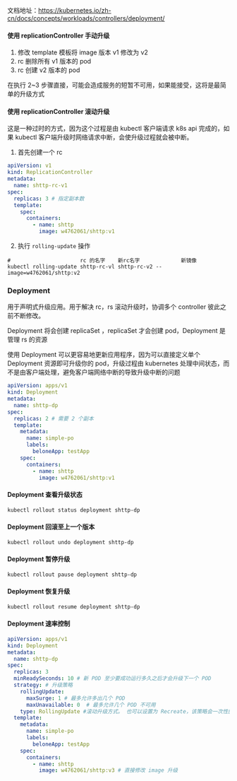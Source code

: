 文档地址：https://kubernetes.io/zh-cn/docs/concepts/workloads/controllers/deployment/

#### 使用 replicationController 手动升级

1. 修改 template 模板将 image 版本 v1 修改为 v2
2. rc 删除所有 v1 版本的 pod
3. rc 创建 v2 版本的 pod

在执行 2~3 步骤直接，可能会造成服务的短暂不可用，如果能接受，这将是最简单的升级方式

#### 使用 replicationController 滚动升级

这是一种过时的方式，因为这个过程是由 kubectl 客户端请求 k8s api 完成的，如果 kubectl 客户端升级时网络请求中断，会使升级过程就会被中断。

1. 首先创建一个 rc

```yaml
apiVersion: v1
kind: ReplicationController
metadata:
  name: shttp-rc-v1
spec:
  replicas: 3 # 指定副本数  
  template:
    spec:
      containers:
        - name: shttp
          image: w4762061/shttp:v1
```

2. 执行 `rolling-update` 操作

```shell
#                      rc 的名字    新rc名字             新镜像
kubectl rolling-update shttp-rc-vl shttp-rc-v2 --image=w4762061/shttp:v2                        
```

### Deployment

用于声明式升级应用。用于解决 rc，rs 滚动升级时，协调多个 controller 彼此之前不断修改。

Deployment 将会创建 replicaSet ，replicaSet 才会创建 pod，Deployment 是管理 rs 的资源

使用 Deployment 可以更容易地更新应用程序，因为可以直接定义单个Deployment 资源即可升级你的 pod，升级过程由 kubernetes 处理中间状态，而不是由客户端处理，避免客户端网络中断的导致升级中断的问题

```yaml
apiVersion: apps/v1
kind: Deployment
metadata:
  name: shttp-dp
spec:
  replicas: 2 # 需要 2 个副本
  template:
    metadata:
      name: simple-po
      labels:
        beloneApp: testApp
    spec:
      containers:
        - name: shttp
          image: w4762061/shttp:v1
```

#### Deployment  查看升级状态

```sh
kubectl rollout status deployment shttp-dp
```

#### Deployment  回滚至上一个版本

```sh
kubectl rollout undo deployment shttp-dp
```

#### Deployment  暂停升级

```sh
kubectl rollout pause deployment shttp-dp
```

#### Deployment  恢复升级

```sh
kubectl rollout resume deployment shttp-dp
```



#### Deployment 速率控制

```yaml
apiVersion: apps/v1
kind: Deployment
metadata:
  name: shttp-dp
spec:
  replicas: 3
  minReadySeconds: 10 # 新 POD 至少要成功运行多久之后才会升级下一个 POD
  strategy: # 升级策略
    rollingUpdate:
      maxSurge: 1 # 最多允许多出几个 POD
      maxUnavailable: 0  # 最多允许几个 POD 不可用
    type: RollingUpdate #滚动升级方式。 也可以设置为 Recreate，该策略会一次性删除所有老的 pod ,然后再一次性创建新的 pod
  template:
    metadata:
      name: simple-po
      labels:
        beloneApp: testApp
    spec:
      containers:
        - name: shttp
          image: w4762061/shttp:v3 # 直接修改 image 升级
```
